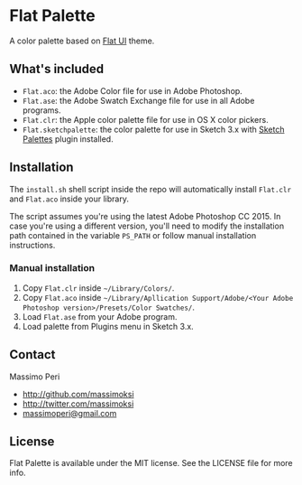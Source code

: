 # Flat Palette

A color palette based on [Flat UI](http://designmodo.github.io/Flat-UI/) theme.

## What's included

- `Flat.aco`: the Adobe Color file for use in Adobe Photoshop.
- `Flat.ase`: the Adobe Swatch Exchange file for use in all Adobe programs.
- `Flat.clr`: the Apple color palette file for use in OS X color pickers.
- `Flat.sketchpalette`: the color palette for use in Sketch 3.x with [Sketch Palettes](https://github.com/andrewfiorillo/sketch-palettes) plugin installed.

## Installation

The `install.sh` shell script inside the repo will automatically install `Flat.clr` and `Flat.aco` inside your library.

The script assumes you're using the latest Adobe Photoshop CC 2015. In case you're using a different version, you'll need to modify the installation path contained in the variable `PS_PATH` or follow manual installation instructions.

### Manual installation

1. Copy `Flat.clr` inside `~/Library/Colors/`.
2. Copy `Flat.aco` inside `~/Library/Apllication Support/Adobe/<Your Adobe Photoshop version>/Presets/Color Swatches/`.
3. Load `Flat.ase` from your Adobe program.
4. Load palette from Plugins menu in Sketch 3.x.

## Contact

Massimo Peri

- http://github.com/massimoksi
- http://twitter.com/massimoksi
- massimoperi@gmail.com

## License

Flat Palette is available under the MIT license. See the LICENSE file for more info.
